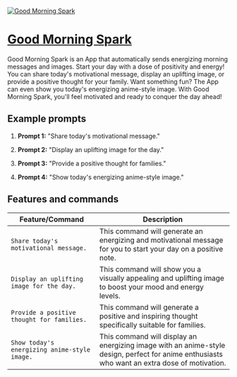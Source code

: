 [![Good Morning Spark](https://files.oaiusercontent.com/file-3QqBDy4N9UuxKDCb86ABW6Ib?se=2123-10-17T23%3A06%3A16Z&sp=r&sv=2021-08-06&sr=b&rscc=max-age%3D31536000%2C%20immutable&rscd=attachment%3B%20filename%3Da722af6a-b756-4aad-b528-fbfd84477548.png&sig=v2Ed7CpBPQwZvdeBsN0P7CwAPPPHg3fVzPFwhMC3iHU%3D)](https://chat.openai.com/g/g-i5synAdiZ-good-morning-spark)

# [Good Morning Spark](https://chat.openai.com/g/g-i5synAdiZ-good-morning-spark)

Good Morning Spark is an App that automatically sends energizing morning messages and images. Start your day with a dose of positivity and energy! You can share today's motivational message, display an uplifting image, or provide a positive thought for your family. Want something fun? The App can even show you today's energizing anime-style image. With Good Morning Spark, you'll feel motivated and ready to conquer the day ahead!

## Example prompts

1. **Prompt 1:** "Share today's motivational message."

2. **Prompt 2:** "Display an uplifting image for the day."

3. **Prompt 3:** "Provide a positive thought for families."

4. **Prompt 4:** "Show today's energizing anime-style image."


## Features and commands

| Feature/Command | Description |
| --- | --- |
| `Share today's motivational message.` | This command will generate an energizing and motivational message for you to start your day on a positive note. |
| `Display an uplifting image for the day.` | This command will show you a visually appealing and uplifting image to boost your mood and energy levels. |
| `Provide a positive thought for families.` | This command will generate a positive and inspiring thought specifically suitable for families. |
| `Show today's energizing anime-style image.` | This command will display an energizing image with an anime-style design, perfect for anime enthusiasts who want an extra dose of motivation. |
